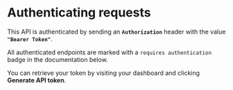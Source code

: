 # Authenticating requests

This API is authenticated by sending an **`Authorization`** header with the value **`"Bearer Token"`**.

All authenticated endpoints are marked with a `requires authentication` badge in the documentation below.

You can retrieve your token by visiting your dashboard and clicking <b>Generate API token</b>.
